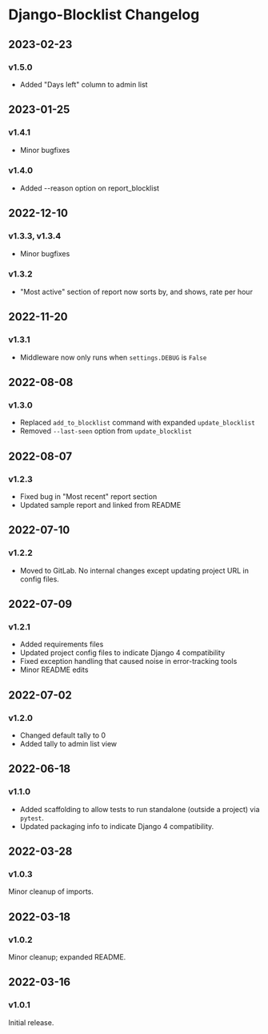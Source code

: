 # Django-Blocklist Changelog

## 2023-02-23
### v1.5.0
* Added "Days left" column to admin list

## 2023-01-25
### v1.4.1
* Minor bugfixes
### v1.4.0
* Added --reason option on report_blocklist

## 2022-12-10
### v1.3.3, v1.3.4
* Minor bugfixes
### v1.3.2
* "Most active" section of report now sorts by, and shows, rate per hour

## 2022-11-20
### v1.3.1
* Middleware now only runs when `settings.DEBUG` is `False`

## 2022-08-08
### v1.3.0
* Replaced `add_to_blocklist` command with expanded `update_blocklist`
* Removed `--last-seen` option from `update_blocklist`

## 2022-08-07
### v1.2.3
* Fixed bug in "Most recent" report section
* Updated sample report and linked from README

## 2022-07-10
### v1.2.2
* Moved to GitLab. No internal changes except updating project URL in config files.

## 2022-07-09
### v1.2.1
* Added requirements files
* Updated project config files to indicate Django 4 compatibility
* Fixed exception handling that caused noise in error-tracking tools
* Minor README edits

## 2022-07-02
### v1.2.0
* Changed default tally to 0
* Added tally to admin list view

## 2022-06-18
### v1.1.0
* Added scaffolding to allow tests to run standalone (outside a project) via `pytest`.
* Updated packaging info to indicate Django 4 compatibility.

## 2022-03-28
### v1.0.3
Minor cleanup of imports.

## 2022-03-18
### v1.0.2
Minor cleanup; expanded README.

## 2022-03-16
### v1.0.1
Initial release.
